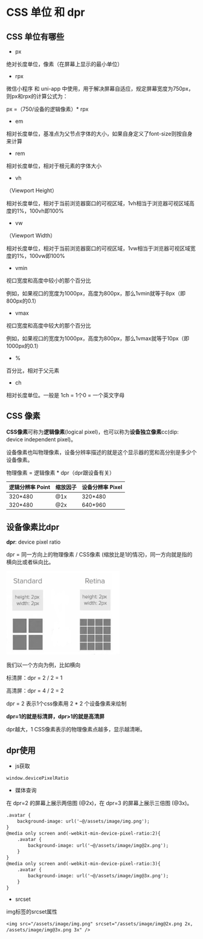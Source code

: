 # CSS 单位 和 dpr

## CSS 单位有哪些

- px

绝对长度单位，像素（在屏幕上显示的最小单位）

- rpx 

微信小程序 和 uni-app 中使用，用于解决屏幕自适应，规定屏幕宽度为750px，则px和rpx的计算公式为：

px =（750/设备的逻辑像素）* rpx

- em

相对长度单位，基准点为父节点字体的大小，如果自身定义了font-size则按自身来计算

- rem

相对长度单位，相对于根元素的字体大小

- vh

（Viewport Height）

相对长度单位，相对于当前浏览器窗口的可视区域，1vh相当于浏览器可视区域高度的1%，100vh即100%

- vw

（Viewport Width）

相对长度单位，相对于当前浏览器窗口的可视区域，1vw相当于浏览器可视区域宽度的1%，100vw即100%

- vmin

视口宽度和高度中较小的那个百分比

例如，如果视口的宽度为1000px，高度为800px，那么1vmin就等于8px（即800px的0.1）

- vmax

视口宽度和高度中较大的那个百分比

例如，如果视口的宽度为1000px，高度为800px，那么1vmax就等于10px（即1000px的0.1）

- % 

百分比，相对于父元素

- ch

相对长度单位。一般是 1ch = 1个0 = 一个英文字母

## CSS 像素

**CSS像素**可称为**逻辑像素**(logical pixel)，也可以称为**设备独立像素**cc(dip: device independent pixel)。

设备像素也叫物理像素，设备分辨率描述的就是这个显示器的宽和高分别是多少个设备像素。

物理像素 = 逻辑像素 * dpr（dpr跟设备有关）

| 逻辑分辨率 Point     | 缩放因子                | 设备分辨率 Pixel                                                            |
| ---------- | ----------------------- | --------------------------------------------------------------- |
| 320*480        | @1x           | 320*480              |
| 320*480     | @2x          | 640*960                                      |

## 设备像素比dpr

**dpr**: device pixel ratio

dpr = 同一方向上的物理像素 / CSS像素 (缩放比是1的情况)，同一方向就是指的横向比或者纵向比。

![alt text](image-4.png)

我们以一个方向为例，比如横向

标清屏：dpr = 2 / 2 = 1

高清屏：dpr = 4 / 2 = 2

dpr = 2 表示1个css像素用 2 * 2 个设备像素来绘制

**dpr=1的就是标清屏，dpr>1的就是高清屏**

dpr越大，1 CSS像素表示的物理像素点越多，显示越清晰。

## dpr使用

- js获取
```
window.devicePixelRatio
```

-  媒体查询

在 dpr=2 的屏幕上展示两倍图 (@2x)，在 dpr=3 的屏幕上展示三倍图 (@3x)。
```
.avatar {
    background-image: url('~@/assets/image/img.png');
}
@media only screen and(-webkit-min-device-pixel-ratio:2){
    .avatar {
        background-image: url('~@/assets/image/img@2x.png');
    }
}
@media only screen and(-webkit-min-device-pixel-ratio:3){
    .avatar {
        background-image: url('~@/assets/image/img@3x.png');
    }
}
```
- srcset

img标签的srcset属性
```
<img src="/assets/image/img.png" srcset="/assets/image/img@2x.png 2x, /assets/image/img@3x.png 3x" />
```
